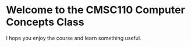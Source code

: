 <h1> Welcome to the CMSC110 Computer Concepts Class </h1>

<p> I hope you enjoy the course and learn something useful. </p>
